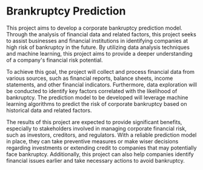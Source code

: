 # Brankruptcy Prediction

This project aims to develop a corporate bankruptcy prediction model. Through the analysis of financial data and related factors, this project seeks to assist businesses and financial institutions in identifying companies at high risk of bankruptcy in the future. By utilizing data analysis techniques and machine learning, this project aims to provide a deeper understanding of a company's financial risk potential.

To achieve this goal, the project will collect and process financial data from various sources, such as financial reports, balance sheets, income statements, and other financial indicators. Furthermore, data exploration will be conducted to identify key factors correlated with the likelihood of bankruptcy. The prediction model to be developed will leverage machine learning algorithms to predict the risk of corporate bankruptcy based on historical data and related factors.

The results of this project are expected to provide significant benefits, especially to stakeholders involved in managing corporate financial risk, such as investors, creditors, and regulators. With a reliable prediction model in place, they can take preventive measures or make wiser decisions regarding investments or extending credit to companies that may potentially face bankruptcy. Additionally, this project can also help companies identify financial issues earlier and take necessary actions to avoid bankruptcy.
